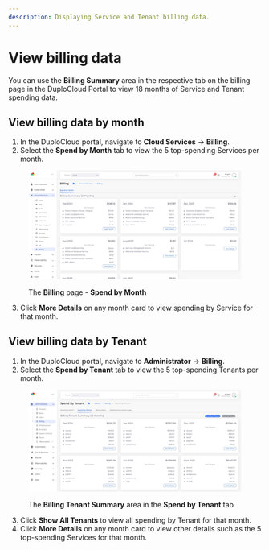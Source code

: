```yaml
---
description: Displaying Service and Tenant billing data.
---
```


# View billing data

You can use the **Billing Summary** area in the respective tab on the billing page in the DuploCloud Portal to view 18 months of Service and Tenant spending data.

## View billing data by month

1. In the DuploCloud portal, navigate to **Cloud Services** -> **Billing**.&#x20;
2. Select the **Spend by Month** tab to view the 5 top-spending Services per month.

<figure><img src="../../../.gitbook/assets/screenshot-nimbusweb.me-2024.02.19-12_30_41.png" alt=""><figcaption><p>The <strong>Billing</strong> page - <strong>Spend by Month</strong></p></figcaption></figure>

3. Click **More Details** on any month card to view spending by Service for that month.&#x20;

## View billing data by Tenant&#x20;

1. In the DuploCloud portal, navigate to **Administrator** -> **Billing**.
2. Select the **Spend by Tenant** tab to view the 5 top-spending Tenants per month.

<figure><img src="../../../.gitbook/assets/screenshot-nimbusweb.me-2024.02.19-12_37_40.png" alt=""><figcaption><p>The <strong>Billing Tenant Summary</strong> area in the <strong>Spend by Tenant</strong> tab</p></figcaption></figure>

3. &#x20;Click **Show All Tenants** to view all spending by Tenant for that month.&#x20;
4. Click **More Details** on any month card to view other details such as the 5 top-spending Services for that month.
